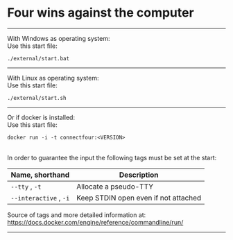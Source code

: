 Four wins against the computer
====
----

With Windows as operating system:
<br>
Use this start file:
```
./external/start.bat
```
----

With Linux as operating system:
<br>
Use this start file:
```
./external/start.sh
```
----

Or if docker is installed:
<br>
Use this start file:
```
docker run -i -t connectfour:<VERSION>
```
<br>
In order to guarantee the input the following tags must be set at the start:

| Name, shorthand        | Description                          |
|------------------------|--------------------------------------|
| `--tty` , `-t`         | Allocate a pseudo-TTY                |
| `--interactive` , `-i` | Keep STDIN open even if not attached |

Source of tags and more detailed information at: https://docs.docker.com/engine/reference/commandline/run/

----